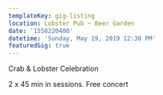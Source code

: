 ```yaml
---
templateKey: gig-listing
location: Lobster Pub ~ Beer Garden
date: '1558220400'
datetime: 'Sunday, May 19, 2019 12:30 PM'
featuredGig: true
---
```

Crab & Lobster Celebration

2 x 45 min in sessions. Free concert
